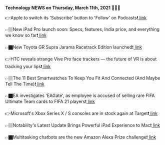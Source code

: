 <b>Technology NEWS on Thursday, March 11th, 2021</b> 📡📡📡 

👉Apple to switch its 'Subscribe' button to 'Follow' on Podcasts❗️<a href='https://techblock.club/?p=10591'> link</a>

👉🏽New iPad Pro launch soon: Specs, features, India price, and everything we know so far❗️<a href='https://techblock.club/?p=10593'> link</a>

👉🏿New Toyota GR Supra Jarama Racetrack Edition launched❗️<a href='https://techblock.club/?p=10595'> link</a>

👉HTC reveals strange Vive Pro face trackers — the future of VR is about tracking your lips❗️<a href='https://techblock.club/?p=10597'> link</a>

👉🏽The 11 Best Smartwatches To Keep You Fit And Connected (And Maybe Tell The Time)❗️<a href='https://techblock.club/?p=10599'> link</a>

👉🏿EA investigates 'EAGate', as employee is accused of selling rare FIFA Ultimate Team cards to FIFA 21 players❗️<a href='https://techblock.club/?p=10601'> link</a>

👉Microsoft's Xbox Series X / S consoles are in stock again at Target❗️<a href='https://techblock.club/?p=10603'> link</a>

👉🏽Notability's Latest Update Brings Powerful iPad Experience to Mac❗️<a href='https://techblock.club/?p=10605'> link</a>

👉🏿Multitasking chatbots are the new Amazon Alexa Prize challenge❗️<a href='https://techblock.club/?p=10607'> link</a>

